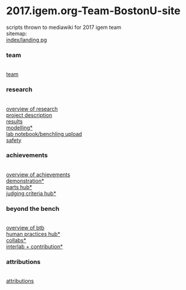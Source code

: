 # 2017.igem.org-Team-BostonU-site
scripts thrown to mediawiki for 2017 igem team<br />
sitemap:<br />
<a href="http://2017.igem.org/Team:BostonU">index/landing pg</a><br />
<h3>team</h3><br />
<a href="http://2017.igem.org/Team:BostonU/Team">team</a><br />
<h3>research</h3><br />
<a href="http://2017.igem.org/Team:BostonU/Overview">overview of research</a><br />
<a href="http://2017.igem.org/Team:BostonU/Description">project description</a><br />
<a href="http://2017.igem.org/Team:BostonU/Results">results</a><br />
<a href="http://2017.igem.org/Team:BostonU/Model">modelling*</a><br />
<a href="http://2017.igem.org/Team:BostonU/Notebook">lab notebook/benchling upload</a><br />
<a href="http://2017.igem.org/Team:BostonU/Safety">safety</a><br />
<h3>achievements</h3><br />
<a href="http://2017.igem.org/Team:BostonU/Achievements">overview of achievements</a><br />
<a href="http://2017.igem.org/Team:BostonU/Demonstrate">demonstration*</a><br />
<a href="http://2017.igem.org/Team:BostonU/Parts">parts hub*</a><br />
<a href="http://2017.igem.org/Team:BostonU/JudgingCriteria">judging criteria hub*</a><br />
<h3>beyond the bench</h3><br />
<a href="http://2017.igem.org/Team:BostonU/BTB">overview of btb</a><br />
<a href="http://2017.igem.org/Team:BostonU/Demonstrate">human practices hub*</a><br />
<a href="http://2017.igem.org/Team:BostonU/Collaborations">collabs*</a><br />
<a href="http://2017.igem.org/Team:BostonU/Contribution">interlab + contribution*</a><br />
<h3>attributions</h3><br />
<a href="http://2017.igem.org/Team:BostonU/Attributions">attributions</a>
